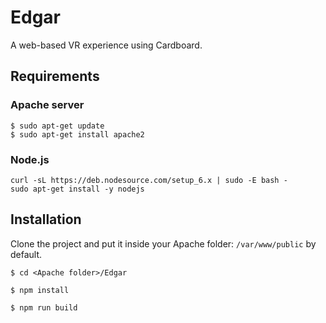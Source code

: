 # Edgar
A web-based VR experience using Cardboard.

## Requirements
### Apache server
```Shell
$ sudo apt-get update
$ sudo apt-get install apache2
```

### Node.js
```Shell
curl -sL https://deb.nodesource.com/setup_6.x | sudo -E bash -
sudo apt-get install -y nodejs
```

## Installation

Clone the project and put it inside your Apache folder: `/var/www/public` by default.

```Shell
$ cd <Apache folder>/Edgar

$ npm install

$ npm run build
```
